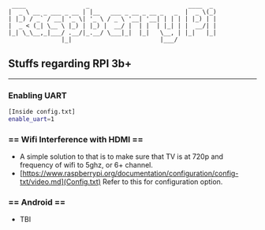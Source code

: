 ```text
 ____                 _                            ____  _ 
|  _ \ __ _ ___ _ __ | |__   ___ _ __ _ __ _   _  |  _ \(_)
| |_) / _` / __| '_ \| '_ \ / _ \ '__| '__| | | | | |_) | |
|  _ < (_| \__ \ |_) | |_) |  __/ |  | |  | |_| | |  __/| |
|_| \_\__,_|___/ .__/|_.__/ \___|_|  |_|   \__, | |_|   |_|
               |_|                         |___/           
```

## Stuffs regarding RPI 3b+
***

### Enabling UART
```bash
[Inside config.txt]
enable_uart=1
```
### == Wifi Interference with HDMI ==
* A simple solution to that is to make sure that TV is at 720p and frequency of wifi to 5ghz, or 6+ channel.
* [https://www.raspberrypi.org/documentation/configuration/config-txt/video.md](Config.txt) Refer to this for configuration option.

### == Android ==

* TBI
